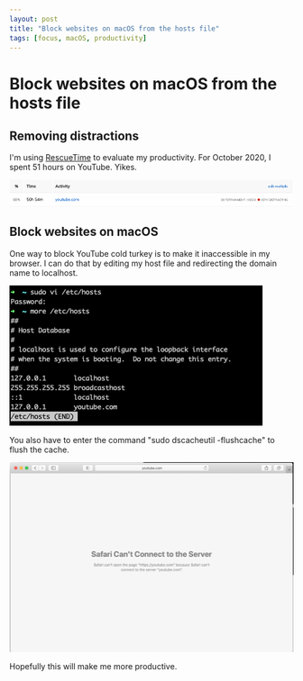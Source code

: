 ```yaml
---
layout: post
title: "Block websites on macOS from the hosts file"
tags: [focus, macOS, productivity]
---
```


# Block websites on macOS from the hosts file

## Removing distractions

I'm using [RescueTime](https://www.rescuetime.com/rp/caritos) to evaluate my productivity. For October 2020, I spent 51 hours on YouTube.  Yikes.  

![Screen Shot 2020-11-09 at 9.09.11 AM](2020-11-09-block-websites-on-macOS-from-the-hosts-file/Screen%20Shot%202020-11-09%20at%209.09.11%20AM.png)

## Block websites on macOS

One way to block YouTube cold turkey is to make it inaccessible in my browser.  I can do that by editing my host file and redirecting the domain name to localhost.

![Screen Shot 2020-11-09 at 9.16.37 AM](2020-11-09-block-websites-on-macOS-from-the-hosts-file/Screen%20Shot%202020-11-09%20at%209.16.37%20AM.png)

You also have to enter the command "sudo dscacheutil -flushcache" to flush the cache.

![Screen Shot 2020-11-09 at 9.19.45 AM](2020-11-09-block-websites-on-macOS-from-the-hosts-file/Screen%20Shot%202020-11-09%20at%209.19.45%20AM.png)


Hopefully this will make me more productive.

